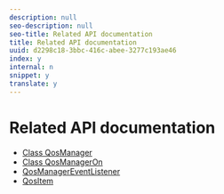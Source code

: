 ```yaml
---
description: null
seo-description: null
seo-title: Related API documentation
title: Related API documentation
uuid: d2298c18-3bbc-416c-abee-3277c193ae46
index: y
internal: n
snippet: y
translate: y
---
```


# Related API documentation



* [Class QosManager](http://help.adobe.com/en_US/primetime/reference_implementation/android/javadoc/com/adobe/primetime/reference/manager/QosManager.html)
* [Class QosManagerOn](http://help.adobe.com/en_US/primetime/reference_implementation/android/javadoc/com/adobe/primetime/reference/manager/QosManagerOn.html)
* [QosManagerEventListener](http://help.adobe.com/en_US/primetime/reference_implementation/android/javadoc/com/adobe/primetime/reference/manager/QosManager.QosManagerEventListener.html)
* [QosItem](http://help.adobe.com/en_US/primetime/reference_implementation/android/javadoc/com/adobe/primetime/reference/manager/QosManager.QosItem.html)


